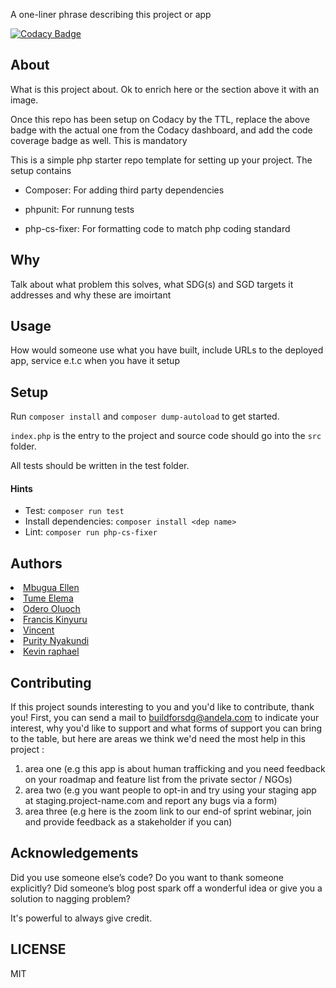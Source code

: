 A one-liner phrase describing this project or app

[![Codacy Badge](https://img.shields.io/badge/Code%20Quality-D-red)](https://img.shields.io/badge/Code%20Quality-D-red)

## About

What is this project about. Ok to enrich here or the section above it with an image. 

Once this repo has been setup on Codacy by the TTL, replace the above badge with the actual one from the Codacy dashboard, and add the code coverage badge as well. This is mandatory

This is a simple php starter repo template for setting up your project. The setup contains

- Composer: For adding third party dependencies

- phpunit: For runnung tests

- php-cs-fixer: For formatting code to match php coding standard

## Why

Talk about what problem this solves, what SDG(s) and SGD targets it addresses and why these are imoirtant

## Usage
 How would someone use what you have built, include URLs to the deployed app, service e.t.c when you have it setup


## Setup

Run `composer install` and `composer dump-autoload` to get started.

`index.php` is the entry to the project and source code should go into the `src` folder.

All tests should be written in the test folder.

#### Hints

- Test: `composer run test`
- Install dependencies: `composer install <dep name>`
- Lint: `composer run php-cs-fixer`

## Authors
<li><a href="mbuguaellen">Mbugua Ellen</a></li>
<li><a href="Tume09">Tume Elema</a></li>
<li><a href="0deroOluoch">Odero Oluoch</a></li>
<li><a href="franciskinyuru">Francis Kinyuru</a></li>
<li><a href="vgichira">Vincent</a></li>
<li><a href="PurityNyakundi">Purity Nyakundi</a></li>
<li><a href="Kay-raph">Kevin raphael</a></li>

## Contributing
If this project sounds interesting to you and you'd like to contribute, thank you!
First, you can send a mail to buildforsdg@andela.com to indicate your interest, why you'd like to support and what forms of support you can bring to the table, but here are areas we think we'd need the most help in this project :
1.  area one (e.g this app is about human trafficking and you need feedback on your roadmap and feature list from the private sector / NGOs)
2.  area two (e.g you want people to opt-in and try using your staging app at staging.project-name.com and report any bugs via a form)
3.  area three (e.g here is the zoom link to our end-of sprint webinar, join and provide feedback as a stakeholder if you can)

## Acknowledgements

Did you use someone else’s code?
Do you want to thank someone explicitly?
Did someone’s blog post spark off a wonderful idea or give you a solution to nagging problem?

It's powerful to always give credit.

## LICENSE
MIT

